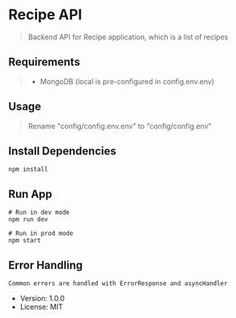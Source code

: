 # Recipe API

> Backend API for Recipe application, which is a list of recipes

## Requirements

> - MongoDB (local is pre-configured in config.env.env)

## Usage

> Rename "config/config.env.env" to "config/config.env"

## Install Dependencies

```
npm install
```

## Run App

```
# Run in dev mode
npm run dev

# Run in prod mode
npm start
```

## Error Handling

```
Common errors are handled with ErrorResponse and asyncHandler
```

- Version: 1.0.0
- License: MIT
